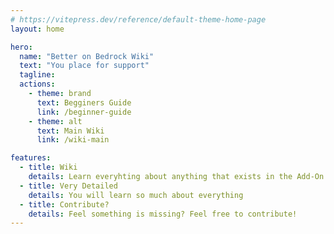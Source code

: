 ```yaml
---
# https://vitepress.dev/reference/default-theme-home-page
layout: home

hero:
  name: "Better on Bedrock Wiki"
  text: "You place for support"
  tagline:  
  actions:
    - theme: brand
      text: Begginers Guide
      link: /beginner-guide
    - theme: alt
      text: Main Wiki
      link: /wiki-main

features:
  - title: Wiki
    details: Learn everyhting about anything that exists in the Add-On
  - title: Very Detailed
    details: You will learn so much about everything
  - title: Contribute?
    details: Feel something is missing? Feel free to contribute!
---
```


